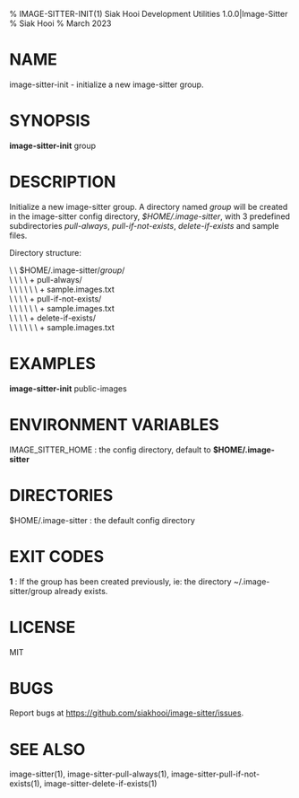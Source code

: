 % IMAGE-SITTER-INIT(1) Siak Hooi Development Utilities 1.0.0|Image-Sitter
% Siak Hooi
% March 2023

# NAME
image-sitter-init - initialize a new image-sitter group.

# SYNOPSIS
**image-sitter-init** group

# DESCRIPTION
Initialize a new image-sitter group. A directory named *group* will be created in the image-sitter config directory, *$HOME/.image-sitter*, with 3 predefined subdirectories *pull-always*, *pull-if-not-exists*, *delete-if-exists* and sample files.


Directory structure:


\ \  $HOME/.image-sitter/*group*/\
\ \ \ \  + pull-always/\
\ \ \ \ \ \  + sample.images.txt\
\ \ \ \  + pull-if-not-exists/\
\ \ \ \ \ \  + sample.images.txt\
\ \ \ \  + delete-if-exists/\
\ \ \ \ \ \  + sample.images.txt

# EXAMPLES
**image-sitter-init** public-images

# ENVIRONMENT VARIABLES
IMAGE_SITTER_HOME
: the config directory, default to **$HOME/.image-sitter**

# DIRECTORIES
$HOME/.image-sitter
: the default config directory

# EXIT CODES
**1**
: If the group has been created previously, ie: the directory ~/.image-sitter/group already exists.

# LICENSE
MIT

# BUGS
Report bugs at https://github.com/siakhooi/image-sitter/issues.

# SEE ALSO
image-sitter(1), image-sitter-pull-always(1), image-sitter-pull-if-not-exists(1), image-sitter-delete-if-exists(1)
